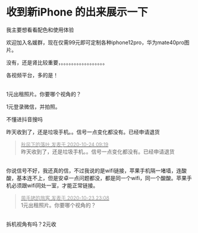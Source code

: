 # 收到新iPhone 的出来展示一下


我主要想看看配色和使用体验

欢迎加入名媛群，现在仅需99元即可定制各种iphone12pro，华为mate40pro图片。

没有，还是肾比较重要，。。。。。。。。。。。。。。。。。

各视频平台，多的是！<br />
<br />
<img src="static/image/smiley/default/lol.gif" smilieid="12" border="0" alt="" /><img src="static/image/smiley/default/lol.gif" smilieid="12" border="0" alt="" /><img src="static/image/smiley/default/lol.gif" smilieid="12" border="0" alt="" />

1元出租照片。你要哪个视角的？

1元登录微信，并拍照。

不懂进抖音搜吗

昨天收到了，还是垃圾手机。。信号一点变化都没有。已经申请退货<br />
<img id="aimg_tXM4Q" onclick="zoom(this, this.src, 0, 0, 0)" class="zoom" src="https://i.loli.net/2020/10/24/WhGrNHkJ2onQ5at.png" onmouseover="img_onmouseoverfunc(this)" onload="thumbImg(this)" border="0" alt="" />

<div class="quote"><blockquote><font size="2"><a href="https://www.hostloc.com/forum.php?mod=redirect&amp;goto=findpost&amp;pid=9344409&amp;ptid=757793" target="_blank"><font color="#999999">秋风下的落叶 发表于 2020-10-24 09:19</font></a></font><br />
昨天收到了，还是垃圾手机。。信号一点变化都没有。已经申请退货</blockquote></div><br />
你说信号不好，我还真的信，不过我说的是wifi链接，苹果手机隔一堵墙，连酸酸，基本连不上，但是安卓一点问题都没，都是同一个wifi，同一个酸酸。苹果手机必须跟wifi同处一室，才能正常链接。

<div class="quote"><blockquote><font size="2"><a href="https://www.hostloc.com/forum.php?mod=redirect&amp;goto=findpost&amp;pid=9343772&amp;ptid=757793" target="_blank"><font color="#999999">带手铐的旅客 发表于 2020-10-23 23:08</font></a></font><br />
1元出租照片。你要哪个视角的？</blockquote></div><br />
拆机视角有吗？2元收
